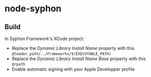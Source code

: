 # node-syphon

## Build

In Syphon Framework's XCode project:

- Replace the _Dynamic Library Install Name_ property with this `@loader_path/../Frameworks/$(EXECUTABLE_PATH)`
- Replace the _Dynamic Library Install Name Base_ property with this `@rpath`
- Enable automatic signing with your Apple Developper profile
